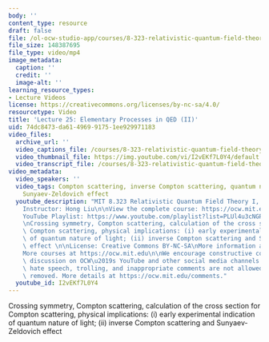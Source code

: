```yaml
---
body: ''
content_type: resource
draft: false
file: /ol-ocw-studio-app/courses/8-323-relativistic-quantum-field-theory-i-spring-2023/ocw_8323_lecture25_2023may10_360p_16_9.mp4
file_size: 148387695
file_type: video/mp4
image_metadata:
  caption: ''
  credit: ''
  image-alt: ''
learning_resource_types:
- Lecture Videos
license: https://creativecommons.org/licenses/by-nc-sa/4.0/
resourcetype: Video
title: 'Lecture 25: Elementary Processes in QED (II)'
uid: 74dc8473-da61-4969-9175-1ee929971183
video_files:
  archive_url: ''
  video_captions_file: /courses/8-323-relativistic-quantum-field-theory-i-spring-2023/11TfWQk_7FmWdTR9fh37exRSTp7spd3Vz_transcript.webvtt
  video_thumbnail_file: https://img.youtube.com/vi/I2vEKf7L0Y4/default.jpg
  video_transcript_file: /courses/8-323-relativistic-quantum-field-theory-i-spring-2023/11TfWQk_7FmWdTR9fh37exRSTp7spd3Vz_transcript.pdf
video_metadata:
  video_speakers: ''
  video_tags: Compton scattering, inverse Compton scattering, quantum nature of light,
    Sunyaev-Zeldovich effect
  youtube_description: "MIT 8.323 Relativistic Quantum Field Theory I, Spring 2023\n\
    Instructor: Hong Liu\n\nView the complete course: https://ocw.mit.edu/courses/8-323-relativistic-quantum-field-theory-i-spring-2023/\n\
    YouTube Playlist: https://www.youtube.com/playlist?list=PLUl4u3cNGP61AV6bhf4mB3tCyWQrI_uU5\n\
    \nCrossing symmetry, Compton scattering, calculation of the cross section for\
    \ Compton scattering, physical implications: (i) early experimental indication\
    \ of quantum nature of light; (ii) inverse Compton scattering and Sunyaev-Zeldovich\
    \ effect \n\nLicense: Creative Commons BY-NC-SA\nMore information at https://ocw.mit.edu/terms\n\
    More courses at https://ocw.mit.edu\n\nWe encourage constructive comments and\
    \ discussion on OCW\u2019s YouTube and other social media channels. Personal attacks,\
    \ hate speech, trolling, and inappropriate comments are not allowed and may be\
    \ removed. More details at https://ocw.mit.edu/comments."
  youtube_id: I2vEKf7L0Y4
---
```

Crossing symmetry, Compton scattering, calculation of the cross section for Compton scattering, physical implications: (i) early experimental indication of quantum nature of light; (ii) inverse Compton scattering and Sunyaev-Zeldovich effect